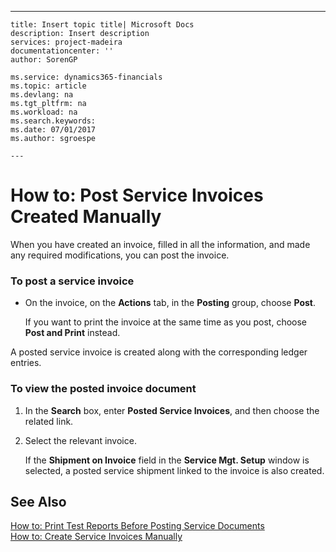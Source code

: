 ---
    title: Insert topic title| Microsoft Docs
    description: Insert description
    services: project-madeira
    documentationcenter: ''
    author: SorenGP

    ms.service: dynamics365-financials
    ms.topic: article
    ms.devlang: na
    ms.tgt_pltfrm: na
    ms.workload: na
    ms.search.keywords:
    ms.date: 07/01/2017
    ms.author: sgroespe

    ---
# How to: Post Service Invoices Created Manually
When you have created an invoice, filled in all the information, and made any required modifications, you can post the invoice.  
  
### To post a service invoice  
  
-   On the invoice, on the **Actions** tab, in the **Posting** group, choose **Post**.  
  
     If you want to print the invoice at the same time as you post, choose **Post and Print** instead.  
  
 A posted service invoice is created along with the corresponding ledger entries.  
  
### To view the posted invoice document  
  
1.  In the **Search** box, enter **Posted Service Invoices**, and then choose the related link.  
  
2.  Select the relevant invoice.  
  
     If the **Shipment on Invoice** field in the **Service Mgt. Setup** window is selected, a posted service shipment linked to the invoice is also created.  
  
## See Also  
 [How to: Print Test Reports Before Posting Service Documents](../how-to-print-test-reports-before-posting-service-documents.md)   
 [How to: Create Service Invoices Manually](../how-to-create-service-invoices-manually.md)